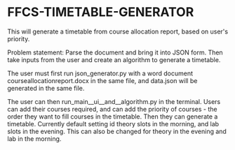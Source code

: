 # FFCS-TIMETABLE-GENERATOR
This will generate a timetable from course allocation report, based on user's priority.

Problem statement: Parse the document and bring it into JSON form. Then take inputs from the user and create an algorithm to generate a timetable.

The user must first run json_generator.py with a word document courseallocationreport.docx in the same file, and data.json will be generated in the same file.

The user can then run_main__ui__and__algorithm.py in the terminal. Users can add their courses required, and can add the priority of courses - the order they want to fill courses in the timetable. 
Then they can generate a timetable.
Currently default setting id theory slots in the morning, and lab slots in the evening. This can also be changed for theory in the evening and lab in the morning.




